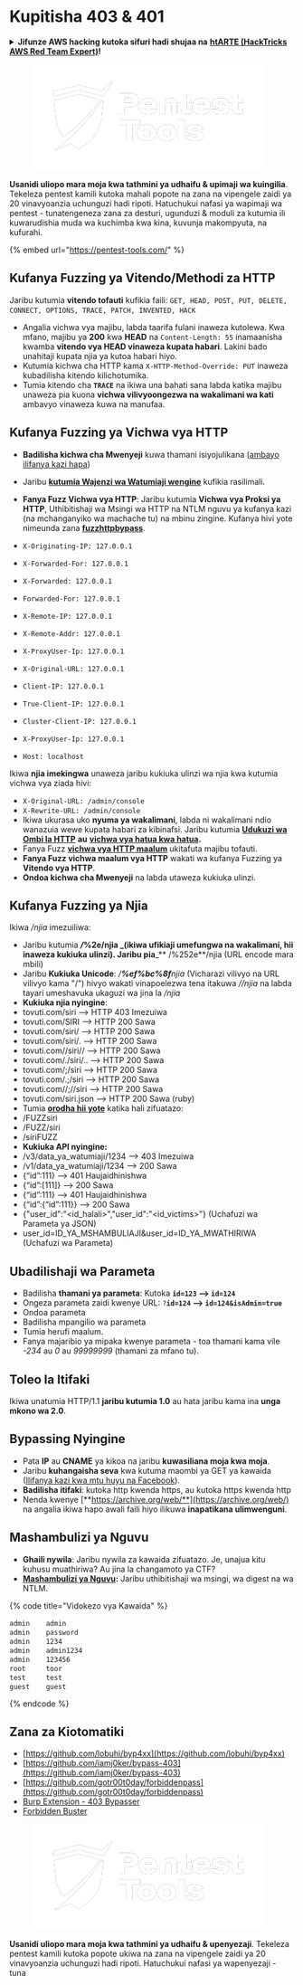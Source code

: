 # Kupitisha 403 & 401

<details>

<summary><strong>Jifunze AWS hacking kutoka sifuri hadi shujaa na</strong> <a href="https://training.hacktricks.xyz/courses/arte"><strong>htARTE (HackTricks AWS Red Team Expert)</strong></a><strong>!</strong></summary>

Njia nyingine za kusaidia HackTricks:

* Ikiwa unataka kuona **kampuni yako ikitangazwa kwenye HackTricks** au **kupakua HackTricks kwa PDF** Angalia [**MIPANGO YA KUJIUNGA**](https://github.com/sponsors/carlospolop)!
* Pata [**bidhaa rasmi za PEASS & HackTricks**](https://peass.creator-spring.com)
* Gundua [**Familia ya PEASS**](https://opensea.io/collection/the-peass-family), mkusanyiko wetu wa kipekee wa [**NFTs**](https://opensea.io/collection/the-peass-family)
* **Jiunge na** 💬 [**Kikundi cha Discord**](https://discord.gg/hRep4RUj7f) au [**kikundi cha telegram**](https://t.me/peass) au **tufuate** kwenye **Twitter** 🐦 [**@carlospolopm**](https://twitter.com/hacktricks\_live)**.**
* **Shiriki mbinu zako za kuhack kwa kuwasilisha PRs kwa** [**HackTricks**](https://github.com/carlospolop/hacktricks) na [**HackTricks Cloud**](https://github.com/carlospolop/hacktricks-cloud) repos za github.

</details>

<figure><img src="../../.gitbook/assets/image (2) (1) (1).png" alt=""><figcaption></figcaption></figure>

**Usanidi uliopo mara moja kwa tathmini ya udhaifu & upimaji wa kuingilia**. Tekeleza pentest kamili kutoka mahali popote na zana na vipengele zaidi ya 20 vinavyoanzia uchunguzi hadi ripoti. Hatuchukui nafasi ya wapimaji wa pentest - tunatengeneza zana za desturi, ugunduzi & moduli za kutumia ili kuwarudishia muda wa kuchimba kwa kina, kuvunja makompyuta, na kufurahi.

{% embed url="https://pentest-tools.com/" %}

## Kufanya Fuzzing ya Vitendo/Methodi za HTTP

Jaribu kutumia **vitendo tofauti** kufikia faili: `GET, HEAD, POST, PUT, DELETE, CONNECT, OPTIONS, TRACE, PATCH, INVENTED, HACK`

* Angalia vichwa vya majibu, labda taarifa fulani inaweza kutolewa. Kwa mfano, majibu ya **200** kwa **HEAD** na `Content-Length: 55` inamaanisha kwamba **vitendo vya HEAD vinaweza kupata habari**. Lakini bado unahitaji kupata njia ya kutoa habari hiyo.
* Kutumia kichwa cha HTTP kama `X-HTTP-Method-Override: PUT` inaweza kubadilisha kitendo kilichotumika.
* Tumia kitendo cha **`TRACE`** na ikiwa una bahati sana labda katika majibu unaweza pia kuona **vichwa vilivyoongezwa na wakalimani wa kati** ambavyo vinaweza kuwa na manufaa.

## Kufanya Fuzzing ya Vichwa vya HTTP

* **Badilisha kichwa cha Mwenyeji** kuwa thamani isiyojulikana ([ambayo ilifanya kazi hapa](https://medium.com/@sechunter/exploiting-admin-panel-like-a-boss-fc2dd2499d31))
* Jaribu [**kutumia Wajenzi wa Watumiaji wengine**](https://github.com/danielmiessler/SecLists/blob/master/Fuzzing/User-Agents/UserAgents.fuzz.txt) kufikia rasilimali.
*   **Fanya Fuzz Vichwa vya HTTP**: Jaribu kutumia **Vichwa vya Proksi ya HTTP**, Uthibitishaji wa Msingi wa HTTP na NTLM nguvu ya kufanya kazi (na mchanganyiko wa machache tu) na mbinu zingine. Kufanya hivi yote nimeunda zana [**fuzzhttpbypass**](https://github.com/carlospolop/fuzzhttpbypass).

* `X-Originating-IP: 127.0.0.1`
* `X-Forwarded-For: 127.0.0.1`
* `X-Forwarded: 127.0.0.1`
* `Forwarded-For: 127.0.0.1`
* `X-Remote-IP: 127.0.0.1`
* `X-Remote-Addr: 127.0.0.1`
* `X-ProxyUser-Ip: 127.0.0.1`
* `X-Original-URL: 127.0.0.1`
* `Client-IP: 127.0.0.1`
* `True-Client-IP: 127.0.0.1`
* `Cluster-Client-IP: 127.0.0.1`
* `X-ProxyUser-Ip: 127.0.0.1`
* `Host: localhost`

Ikiwa **njia imekingwa** unaweza jaribu kukiuka ulinzi wa njia kwa kutumia vichwa vya ziada hivi:

* `X-Original-URL: /admin/console`
* `X-Rewrite-URL: /admin/console`
* Ikiwa ukurasa uko **nyuma ya wakalimani**, labda ni wakalimani ndio wanazuia wewe kupata habari za kibinafsi. Jaribu kutumia [**Udukuzi wa Ombi la HTTP**](../../pentesting-web/http-request-smuggling/) **au** [**vichwa vya hatua kwa hatua**](../../pentesting-web/abusing-hop-by-hop-headers.md)**.**
* Fanya Fuzz [**vichwa vya HTTP maalum**](special-http-headers.md) ukitafuta majibu tofauti.
* **Fanya Fuzz vichwa maalum vya HTTP** wakati wa kufanya Fuzzing ya **Vitendo vya HTTP**.
* **Ondoa kichwa cha Mwenyeji** na labda utaweza kukiuka ulinzi. 

## Kufanya Fuzzing ya Njia

Ikiwa _/njia_ imezuiliwa:

* Jaribu kutumia _**/**_**%2e/njia \_(ikiwa ufikiaji umefungwa na wakalimani, hii inaweza kukiuka ulinzi). Jaribu pia**\_\*\* /%252e\*\*/njia (URL encode mara mbili)
* Jaribu **Kukiuka Unicode**: _/**%ef%bc%8f**njia_ (Vicharazi vilivyo na URL vilivyo kama "/") hivyo wakati vinapoelezwa tena itakuwa _//njia_ na labda tayari umeshavuka ukaguzi wa jina la _/njia_
* **Kukiuka njia nyingine**:
* tovuti.com/siri –> HTTP 403 Imezuiwa
* tovuti.com/SIRI –> HTTP 200 Sawa
* tovuti.com/siri/ –> HTTP 200 Sawa
* tovuti.com/siri/. –> HTTP 200 Sawa
* tovuti.com//siri// –> HTTP 200 Sawa
* tovuti.com/./siri/.. –> HTTP 200 Sawa
* tovuti.com/;/siri –> HTTP 200 Sawa
* tovuti.com/.;/siri –> HTTP 200 Sawa
* tovuti.com//;//siri –> HTTP 200 Sawa
* tovuti.com/siri.json –> HTTP 200 Sawa (ruby)
* Tumia [**orodha hii yote**](https://github.com/danielmiessler/SecLists/blob/master/Fuzzing/Unicode.txt) katika hali zifuatazo:
* /FUZZsiri
* /FUZZ/siri
* /siriFUZZ
* **Kukiuka API nyingine:**
* /v3/data_ya_watumiaji/1234 --> 403 Imezuiwa
* /v1/data_ya_watumiaji/1234 --> 200 Sawa
* {“id”:111} --> 401 Haujaidhinishwa
* {“id”:\[111]} --> 200 Sawa
* {“id”:111} --> 401 Haujaidhinishwa
* {“id”:{“id”:111\}} --> 200 Sawa
* {"user\_id":"\<id_halali>","user\_id":"\<id_victims>"} (Uchafuzi wa Parameta ya JSON)
* user\_id=ID_YA_MSHAMBULIAJI\&user\_id=ID_YA_MWATHIRIWA (Uchafuzi wa Parameta)
## **Ubadilishaji wa Parameta**

* Badilisha **thamani ya parameta**: Kutoka **`id=123` --> `id=124`**
* Ongeza parameta zaidi kwenye URL: `?`**`id=124` —-> `id=124&isAdmin=true`**
* Ondoa parameta
* Badilisha mpangilio wa parameta
* Tumia herufi maalum.
* Fanya majaribio ya mipaka kwenye parameta - toa thamani kama vile _-234_ au _0_ au _99999999_ (thamani za mfano tu).

## **Toleo la Itifaki**

Ikiwa unatumia HTTP/1.1 **jaribu kutumia 1.0** au hata jaribu kama ina **unga mkono wa 2.0**.

## **Bypassing Nyingine**

* Pata **IP** au **CNAME** ya kikoa na jaribu **kuwasiliana moja kwa moja**.
* Jaribu **kuhangaisha seva** kwa kutuma maombi ya GET ya kawaida ([Ilifanya kazi kwa mtu huyu na Facebook](https://medium.com/@amineaboud/story-of-a-weird-vulnerability-i-found-on-facebook-fc0875eb5125)).
* **Badilisha itifaki**: kutoka http kwenda https, au kutoka https kwenda http
* Nenda kwenye [**https://archive.org/web/**](https://archive.org/web/) na angalia ikiwa hapo awali faili hiyo ilikuwa **inapatikana ulimwenguni**.

## **Mashambulizi ya Nguvu**

* **Ghaili nywila**: Jaribu nywila za kawaida zifuatazo. Je, unajua kitu kuhusu muathiriwa? Au jina la changamoto ya CTF?
* [**Mashambulizi ya Nguvu**](../../generic-methodologies-and-resources/brute-force.md#http-brute)**:** Jaribu uthibitishaji wa msingi, wa digest na wa NTLM.

{% code title="Vidokezo vya Kawaida" %}
```
admin    admin
admin    password
admin    1234
admin    admin1234
admin    123456
root     toor
test     test
guest    guest
```
{% endcode %}

## Zana za Kiotomatiki

* [https://github.com/lobuhi/byp4xx](https://github.com/lobuhi/byp4xx)
* [https://github.com/iamj0ker/bypass-403](https://github.com/iamj0ker/bypass-403)
* [https://github.com/gotr00t0day/forbiddenpass](https://github.com/gotr00t0day/forbiddenpass)
* [Burp Extension - 403 Bypasser](https://portswigger.net/bappstore/444407b96d9c4de0adb7aed89e826122)
* [Forbidden Buster](https://github.com/Sn1r/Forbidden-Buster)

<figure><img src="../../.gitbook/assets/image (2) (1) (1).png" alt=""><figcaption></figcaption></figure>

**Usanidi uliopo mara moja kwa tathmini ya udhaifu & upenyezaji**. Tekeleza pentest kamili kutoka popote ukiwa na zana na vipengele zaidi ya 20 vinavyoanzia uchunguzi hadi ripoti. Hatuchukui nafasi ya wapenyezaji - tuna
